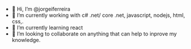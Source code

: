 - 👋 Hi, I’m @jorgeiferreira
- 👀 I’m currently working with c# .net/ core .net, javascript, nodejs, html, css,.
- 🌱 I’m currently learning react
- 💞️ I’m looking to collaborate on anything that can help to inprove my knowledge.

<!---
jorgeiferreira/jorgeiferreira is a ✨ special ✨ repository because its `README.md` (this file) appears on your GitHub profile.
You can click the Preview link to take a look at your changes.
--->
